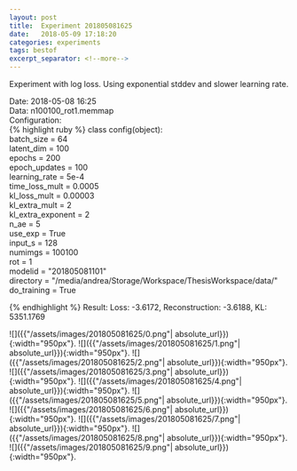 ```yaml
---
layout: post
title:  Experiment 201805081625
date:   2018-05-09 17:18:20
categories: experiments
tags: bestof
excerpt_separator: <!--more-->
---
```

Experiment with log loss. Using exponential stddev and slower learning rate.  

 <!--more-->
Date: 2018-05-08 16:25  
Data: n100100_rot1.memmap  
Configuration:   
{% highlight ruby %}
class config(object):  
    batch_size = 64  
    latent_dim = 100  
    epochs = 200  
    epoch_updates = 100  
    learning_rate = 5e-4   
    time_loss_mult = 0.0005   
    kl_loss_mult = 0.00003   
    kl_extra_mult = 2   
    kl_extra_exponent = 2  
    n_ae = 5  
    use_exp = True  
    input_s = 128  
    numimgs = 100100  
    rot = 1  
    modelid = "201805081101"  
    directory = "/media/andrea/Storage/Workspace/ThesisWorkspace/data/"  
    do_training = True  
  
{% endhighlight %}
Result: Loss: -3.6172, Reconstruction: -3.6188, KL: 5351.1769  

![]({{"/assets/images/201805081625/0.png"| absolute_url}}){:width="950px"}.
![]({{"/assets/images/201805081625/1.png"| absolute_url}}){:width="950px"}.
![]({{"/assets/images/201805081625/2.png"| absolute_url}}){:width="950px"}.
![]({{"/assets/images/201805081625/3.png"| absolute_url}}){:width="950px"}.
![]({{"/assets/images/201805081625/4.png"| absolute_url}}){:width="950px"}.
![]({{"/assets/images/201805081625/5.png"| absolute_url}}){:width="950px"}.
![]({{"/assets/images/201805081625/6.png"| absolute_url}}){:width="950px"}.
![]({{"/assets/images/201805081625/7.png"| absolute_url}}){:width="950px"}.
![]({{"/assets/images/201805081625/8.png"| absolute_url}}){:width="950px"}.
![]({{"/assets/images/201805081625/9.png"| absolute_url}}){:width="950px"}.
